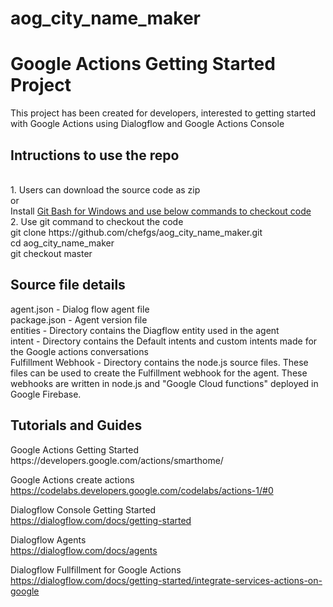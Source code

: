 # aog_city_name_maker
<h1>
Google Actions Getting Started Project
</h1>
This project has been created for developers, interested to getting started with Google Actions using Dialogflow and Google Actions Console
<h2>
Intructions to use the repo
</h2>
<p><br>
1. Users can download the source code as zip<br>
  or <br> 
  Install <a href="https://git-scm.com/downloads">Git Bash for Windows and use below commands to checkout code</a><br>
2. Use git command to checkout the code<br>
git clone https://github.com/chefgs/aog_city_name_maker.git<br>
cd aog_city_name_maker<br>
git checkout master<br>
</p>
<h2>
Source file details
</h2>
<p>
agent.json - Dialog flow agent file<br>
package.json - Agent version file<br>
entities - Directory contains the Diagflow entity used in the agent<br>
intent - Directory contains the Default intents and custom intents made for the Google actions conversations<br>
Fulfillment Webhook - Directory contains the node.js source files. These files can be used to create the Fulfillment webhook for the agent.
These webhooks are written in node.js and "Google Cloud functions" deployed in Google Firebase.<br>
</p>
<h2>
  Tutorials and Guides
</h2>
<p>
Google Actions Getting Started<br>
https://developers.google.com/actions/smarthome/<br>

Google Actions create actions<br>
https://codelabs.developers.google.com/codelabs/actions-1/#0<br>

Dialogflow Console Getting Started<br>
https://dialogflow.com/docs/getting-started<br>

Dialogflow Agents<br>
https://dialogflow.com/docs/agents<br>

Dialogflow Fullfillment for Google Actions<br>
https://dialogflow.com/docs/getting-started/integrate-services-actions-on-google<br>

</p>
